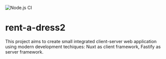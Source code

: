![Node.js CI](https://github.com/debagger/rent-a-dress2/workflows/Node.js%20CI/badge.svg)
# rent-a-dress2

This project aims to create small integrated client-server web application using modern development techiques: Nuxt as client framework,
Fastify as server framework.

